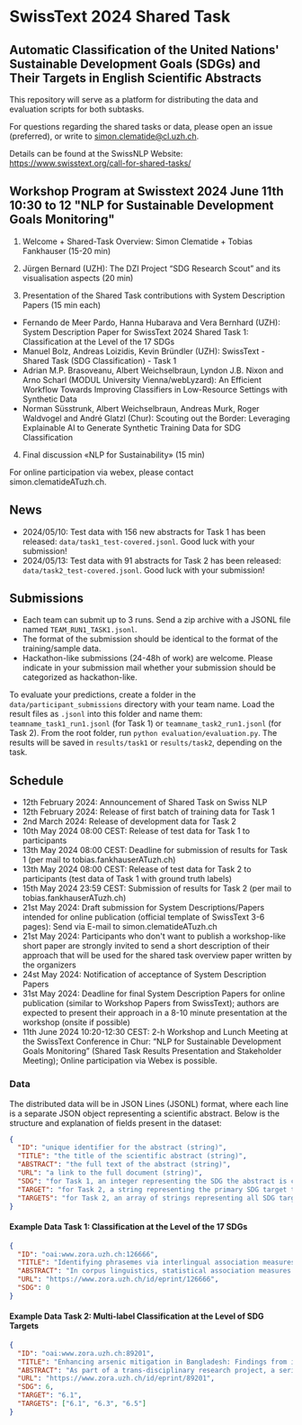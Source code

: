 # SwissText 2024 Shared Task

## Automatic Classification of the United Nations' Sustainable Development Goals (SDGs) and Their Targets in English Scientific Abstracts

This repository will serve as a platform for distributing the data and evaluation scripts for both subtasks.

For questions regarding the shared tasks or data, please open an issue (preferred), or write to simon.clematide@cl.uzh.ch.

Details can be found at the SwissNLP Website: https://www.swisstext.org/call-for-shared-tasks/

## Workshop Program at Swisstext 2024 June 11th 10:30 to 12 "NLP for Sustainable Development Goals Monitoring"

  1. Welcome + Shared-Task Overview: Simon Clematide + Tobias Fankhauser (15-20 min)

  2. Jürgen Bernard (UZH): The DZI Project “SDG Research Scout” and its visualisation aspects (20 min)

  3. Presentation of the Shared Task contributions with System Description Papers (15 min each)

  - Fernando de Meer Pardo, Hanna Hubarava and Vera Bernhard (UZH): System Description Paper for SwissText 2024 Shared Task 1: Classification at the Level of the 17 SDGs
  - Manuel Bolz, Andreas Loizidis, Kevin Bründler (UZH): SwissText - Shared Task (SDG Classification) - Task 1
  - Adrian M.P. Brasoveanu, Albert Weichselbraun, Lyndon J.B. Nixon and Arno Scharl (MODUL University Vienna/webLyzard): An Efficient Workflow Towards Improving Classifiers in Low-Resource Settings with Synthetic Data
  - Norman Süsstrunk, Albert Weichselbraun, Andreas Murk, Roger Waldvogel and André Glatzl (Chur): Scouting out the Border: Leveraging Explainable AI to Generate Synthetic Training Data for SDG Classification

  4. Final discussion «NLP for Sustainability» (15 min)

For online participation via webex, please contact simon.clematideATuzh.ch.

## News

- 2024/05/10: Test data with 156 new abstracts for Task 1 has been released:
  `data/task1_test-covered.jsonl`. Good luck with your submission!
- 2024/05/13: Test data with 91 abstracts for Task 2 has been released:
  `data/task2_test-covered.jsonl`. Good luck with your submission!

## Submissions

- Each team can submit up to 3 runs. Send a zip archive with a JSONL file named `TEAM_RUN1_TASK1.jsonl`.
- The format of the submission should be identical to the format of the training/sample data.
- Hackathon-like submissions (24-48h of work) are welcome. Please indicate in your submission mail whether your submission should be categorized as hackathon-like.

To evaluate your predictions, create a folder in the `data/participant_submissions` directory with your team name. Load the result files as `.jsonl` into this folder and name them: `teamname_task1_run1.jsonl` (for Task 1) or `teamname_task2_run1.jsonl` (for Task 2). From the root folder, run `python evaluation/evaluation.py`. The results will be saved in `results/task1` or `results/task2`, depending on the task.


## Schedule

- 12th February 2024: Announcement of Shared Task on Swiss NLP
- 12th February 2024: Release of first batch of training data for Task 1
- 2nd March 2024: Release of development data for Task 2
- 10th May 2024 08:00 CEST: Release of test data for Task 1 to participants
- 13th May 2024 08:00 CEST: Deadline for submission of results for Task 1 (per mail to tobias.fankhauserATuzh.ch)
- 13th May 2024 08:00 CEST: Release of test data for Task 2 to participants (test data of Task 1 with ground truth labels)
- 15th May 2024 23:59 CEST: Submission of results for Task 2 (per mail to tobias.fankhauserATuzh.ch)
- 21st May 2024: Draft submission for System Descriptions/Papers intended for online publication (official template of SwissText 3-6 pages): Send via E-mail to simon.clematideATuzh.ch
- 21st May 2024: Participants who don't want to publish a workshop-like short paper are strongly invited to send a short description of their approach that will be used for the shared task overview paper written by the organizers
- 24st May 2024: Notification of acceptance of System Description Papers
- 31st May 2024: Deadline for final System Description Papers for online publication (similar to Workshop Papers from SwissText); authors are expected to present their approach in a 8-10 minute presentation at the workshop (onsite if possible)
- 11th June 2024 10:20-12:30 CEST: 2-h Workshop and Lunch Meeting at the SwissText Conference in Chur: “NLP for Sustainable Development Goals Monitoring” (Shared Task Results Presentation and Stakeholder Meeting); Online participation via Webex is possible.

### Data

The distributed data will be in JSON Lines (JSONL) format, where each line is a separate JSON object representing a scientific abstract. Below is the structure and explanation of fields present in the dataset:

```json
{
  "ID": "unique identifier for the abstract (string)",
  "TITLE": "the title of the scientific abstract (string)",
  "ABSTRACT": "the full text of the abstract (string)",
  "URL": "a link to the full document (string)",
  "SDG": "for Task 1, an integer representing the SDG the abstract is classified under. SDGs are numbered from 0 to 17, where 0 represents the ‘non-relevant’ category.",
  "TARGET": "for Task 2, a string representing the primary SDG target the abstract addresses",
  "TARGETS": "for Task 2, an array of strings representing all SDG targets the abstract addresses"
}
```

#### Example Data Task 1: Classification at the Level of the 17 SDGs

```json
{
  "ID": "oai:www.zora.uzh.ch:126666",
  "TITLE": "Identifying phrasemes via interlingual association measures - A data-driven approach on dependency-parsed and word-aligned parallel corpora",
  "ABSTRACT": "In corpus linguistics, statistical association measures play a major role in identifying collocations such as ‘play’ and ‘role’ in ‘play a role’.  Those two words that appear considerably more often in the same context than one would expect from a random distribution are collocates.  They typically constitute meaning beyond the bare combination of both words’ semantics.\r\nWe employ the same association measures on interlingual word co-occurrences based on statistical word alignment and combine them with intralingual association measures on syntactical dependency relations in order to identify phrasemes.  Support verb constructions exemplify our approach.  They are characterized by the respective verb contributing little to the semantics of the whole construction, which we can determine with the aid of our intralingual association measures.",
  "URL": "https://www.zora.uzh.ch/id/eprint/126666",
  "SDG": 0
}
```

#### Example Data Task 2: Multi-label Classification at the Level of SDG Targets

```json
{
  "ID": "oai:www.zora.uzh.ch:89201",
  "TITLE": "Enhancing arsenic mitigation in Bangladesh: Findings from institutional, psychological, and technical investigations",
  "ABSTRACT": "As part of a trans-disciplinary research project, a series of surveys and interventions were conducted in different arsenic-affected regions of rural Bangladesh. Surveys of institutional stakeholders identified deep tubewells and piped water systems as the most preferred options, and the same preferences were found in household surveys of populations at risk. Psychological surveys revealed that these two technologies were well-supported by potential users, with self-efficacy and social norms being the principle factors driving behavior change. The principle drawbacks of deep tubewells are that installation costs are too high for most families to own private wells, and that for various socio-cultural-religious reasons, people are not willing to walk long distances to access communal tubewells. In addition, water sector planners have reservations about greater exploitation of the deep aquifer, out of concern for current or future geogenic contamination. Groundwater models and field studies have shown that in the great majority of the affected areas, the risk of arsenic contamination of deep groundwater is small; salinity, iron, and manganese are more likely to pose problems. These constituents can in some cases be avoided by exploiting an intermediate depth aquifer of good chemical quality, which is hydraulically and geochemically separate from the arsenic-contaminated shallow aquifer. Deep tubewells represent a technically sound option throughout much of the arsenic-affected regions, and future mitigation programs should build on and accelerate construction of deep tubewells. Utilization of deep tubewells, however, could be improved by increasing the tubewell density (which requires stronger financial support) to reduce travel times, by considering water quality in a holistic way, and by accompanying tubewell installation with motivational interventions based on psychological factors. By combining findings from technical and social sciences, the efficiency and success of arsenic mitigation in general - and installation of deep tubewells in particular - can be significantly enhanced.",
  "URL": "https://www.zora.uzh.ch/id/eprint/89201",
  "SDG": 6,
  "TARGET": "6.1",
  "TARGETS": ["6.1", "6.3", "6.5"]
}
```
